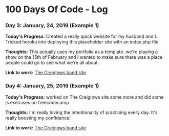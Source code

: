 # 100 Days Of Code - Log


### Day 3: January, 24, 2019 (Example 1)


**Today's Progress**: Created a really quick website for my husband and I. Tricked heroku into deploying this placeholder site with an index.php file

**Thoughts:** This actually uses my portfolio as a template. we're playing a show on the 15th of February and I wanted to make sure there was a place people could go to see what we're all about. 

**Link to work:** [The Creiglows band site](https://thecreiglows.herokuapp.com)

### Day 4: January, 25, 2019 (Example 1)


**Today's Progress**: worked on The Creiglows site some more and did some js exercises on freecodecamp

**Thoughts:** I'm really loving the intentionality of practicing every day. It's really boosting my confidence!

**Link to work:** [The Creiglows band site](https://thecreiglows.herokuapp.com)
